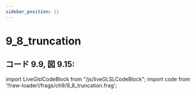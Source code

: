 ```yaml
---
sidebar_position: 11
---
```


# 9_8_truncation
## コード 9.9, 図 9.15: 

import LiveGlslCodeBlock from "/js/liveGLSLCodeBlock";
import code from '!!raw-loader!/frags/ch9/9_8_truncation.frag';

<LiveGlslCodeBlock fragName='9_8_truncation.frag' fragCode={code} />

